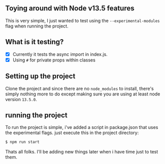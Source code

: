## Toying around with Node v13.5 features 

This is very simple, I just wanted to test using the `--experimental-modules`
flag when running the project. 

## What is it testing? 

- [x] Currently it tests the async import in index.js.
- [x] Using `#` for private props within classes 

## Setting up the project 

Clone the project and since there are no `node_modules` to
install, there's simply nothing more to do except making sure 
you are using at least node version `13.5.0`. 

## running the project

To run the project is simple,  i've added a script in package.json that uses the experimental flags.
just execute this in the project directory:

```bash
$ npm run start
``` 

Thats all folks. I'll be adding new things later when i have time
just to test them. 
